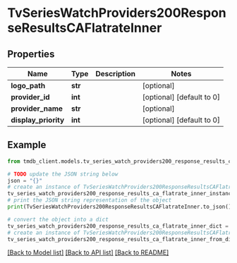 # TvSeriesWatchProviders200ResponseResultsCAFlatrateInner


## Properties

Name | Type | Description | Notes
------------ | ------------- | ------------- | -------------
**logo_path** | **str** |  | [optional] 
**provider_id** | **int** |  | [optional] [default to 0]
**provider_name** | **str** |  | [optional] 
**display_priority** | **int** |  | [optional] [default to 0]

## Example

```python
from tmdb_client.models.tv_series_watch_providers200_response_results_ca_flatrate_inner import TvSeriesWatchProviders200ResponseResultsCAFlatrateInner

# TODO update the JSON string below
json = "{}"
# create an instance of TvSeriesWatchProviders200ResponseResultsCAFlatrateInner from a JSON string
tv_series_watch_providers200_response_results_ca_flatrate_inner_instance = TvSeriesWatchProviders200ResponseResultsCAFlatrateInner.from_json(json)
# print the JSON string representation of the object
print(TvSeriesWatchProviders200ResponseResultsCAFlatrateInner.to_json())

# convert the object into a dict
tv_series_watch_providers200_response_results_ca_flatrate_inner_dict = tv_series_watch_providers200_response_results_ca_flatrate_inner_instance.to_dict()
# create an instance of TvSeriesWatchProviders200ResponseResultsCAFlatrateInner from a dict
tv_series_watch_providers200_response_results_ca_flatrate_inner_from_dict = TvSeriesWatchProviders200ResponseResultsCAFlatrateInner.from_dict(tv_series_watch_providers200_response_results_ca_flatrate_inner_dict)
```
[[Back to Model list]](../README.md#documentation-for-models) [[Back to API list]](../README.md#documentation-for-api-endpoints) [[Back to README]](../README.md)


